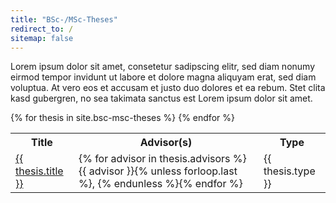 ```yaml
---
title: "BSc-/MSc-Theses"
redirect_to: /
sitemap: false
---
```

Lorem ipsum dolor sit amet, consetetur sadipscing elitr, sed diam nonumy eirmod tempor invidunt ut labore et dolore magna aliquyam erat, sed diam voluptua. At vero eos et accusam et justo duo dolores et ea rebum. Stet clita kasd gubergren, no sea takimata sanctus est Lorem ipsum dolor sit amet. 
<table class="table is-bordered is-striped">
    {% for thesis in site.bsc-msc-theses %} 
        <tr>
            <th>Title</th><th>Advisor(s)</th><th>Type</th>
        </tr>
        <tr>
            <td><a href="{{ thesis.url }}">{{ thesis.title }}</a></td>
            <!-- Iterating over advisors, adding commas after each advisor except the last -->
            <td>{% for advisor in thesis.advisors %}{{ advisor }}{% unless forloop.last %}, {% endunless %}{% endfor %}</td>
            <td>{{ thesis.type }}</td>
        </tr>
    {% endfor %}
</table>